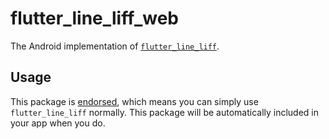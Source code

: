 # flutter_line_liff_web

The Android implementation of [`flutter_line_liff`][1].

## Usage

This package is [endorsed][2], which means you can simply use `flutter_line_liff`
normally. This package will be automatically included in your app when you do.

[1]: ../
[2]: https://flutter.dev/docs/development/packages-and-plugins/developing-packages#endorsed-federated-plugin